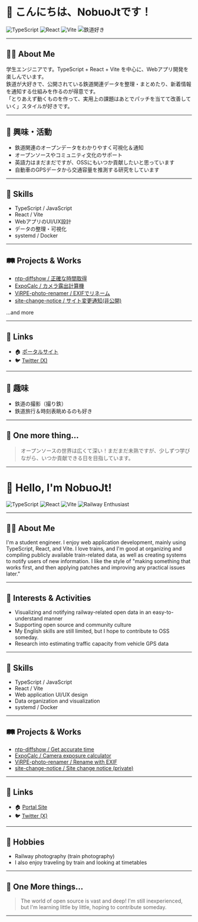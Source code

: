 # 👋 こんにちは、NobuoJtです！

![TypeScript](https://img.shields.io/badge/-TypeScript-3178c6?logo=typescript&logoColor=fff)
![React](https://img.shields.io/badge/-React-61dafb?logo=react&logoColor=222)
![Vite](https://img.shields.io/badge/-Vite-646cff?logo=vite&logoColor=fff)
![鉄道好き](https://img.shields.io/badge/-Railway%20Enthusiast-558b2f?style=flat-square)

---

## 🧑‍🎓 About Me

学生エンジニアです。TypeScript + React + Vite を中心に、Webアプリ開発を楽しんでいます。  
鉄道が大好きで、公開されている鉄道関連データを整理・まとめたり、新着情報を通知する仕組みを作るのが得意です。  
「とりあえず動くものを作って、実用上の課題はあとでパッチを当てて改善していく」スタイルが好きです。

---

## 🚉 興味・活動

- 鉄道関連のオープンデータをわかりやすく可視化＆通知
- オープンソースやコミュニティ文化のサポート
- 英語力はまだまだですが、OSSにもいつか貢献したいと思っています
- 自動車のGPSデータから交通容量を推測する研究をしています

---

## 🌱 Skills

- TypeScript / JavaScript
- React / Vite
- WebアプリのUI/UX設計
- データの整理・可視化
- systemd / Docker

---

## 🛤️ Projects & Works

- [ntp-diffshow / 正確な時間取得](https://github.com/NobuoJt/ntp-diffshow)
- [ExpoCalc / カメラ露出計算機](https://github.com/NobuoJt/ExpoCalc)
- [ViRPE-photo-renamer / EXIFでリネーム](https://github.com/NobuoJt/ViRPE-photo-renamer)
- [site-change-notice / サイト変更通知(非公開)](https://github.com/NobuoJt/site-change-notice)

...and more

---

## 🔗 Links

- 🏠 [ポータルサイト](https://nobuojt.pages.dev/)
- 🐦 [Twitter (X)](https://x.com/nobuo_jt)

---

## 📸 趣味

- 鉄道の撮影（撮り鉄）
- 鉄道旅行＆時刻表眺めるのも好き

---

## 💬 One more thing...

> オープンソースの世界は広くて深い！まだまだ未熟ですが、少しずつ学びながら、いつか貢献できる日を目指しています。

---

# 👋 Hello, I'm NobuoJt!

![TypeScript](https://img.shields.io/badge/-TypeScript-3178c6?logo=typescript&logoColor=fff)
![React](https://img.shields.io/badge/-React-61dafb?logo=react&logoColor=222)
![Vite](https://img.shields.io/badge/-Vite-646cff?logo=vite&logoColor=fff)
![Railway Enthusiast](https://img.shields.io/badge/-Railway%20Enthusiast-558b2f?style=flat-square)

---

## 🧑‍🎓 About Me

I'm a student engineer. I enjoy web application development, mainly using TypeScript, React, and Vite.
I love trains, and I'm good at organizing and compiling publicly available train-related data, as well as creating systems to notify users of new information.
I like the style of "making something that works first, and then applying patches and improving any practical issues later."

---

## 🚉 Interests & Activities

- Visualizing and notifying railway-related open data in an easy-to-understand manner
- Supporting open source and community culture
- My English skills are still limited, but I hope to contribute to OSS someday.
- Research into estimating traffic capacity from vehicle GPS data

---

## 🌱 Skills

- TypeScript / JavaScript
- React / Vite
- Web application UI/UX design
- Data organization and visualization
- systemd / Docker

---

## 🛤️ Projects & Works

- [ntp-diffshow / Get accurate time](https://github.com/NobuoJt/ntp-diffshow)
- [ExpoCalc / Camera exposure calculator](https://github.com/NobuoJt/ExpoCalc)
- [ViRPE-photo-renamer / Rename with EXIF](https://github.com/NobuoJt/ViRPE-photo-renamer)
- [site-change-notice / Site change notice (private)](https://github.com/NobuoJt/site-change-notice)

---

## 🔗 Links

- 🏠 [Portal Site](https://nobuojt.pages.dev/)
- 🐦 [Twitter (X)](https://x.com/nobuo_jt)

---

## 📸 Hobbies

- Railway photography (train photography)
- I also enjoy traveling by train and looking at timetables

---

## 💬 One More things...

> The world of open source is vast and deep! I'm still inexperienced, but I'm learning little by little, hoping to contribute someday.

---

<!--
**NobuoJt/NobuoJt** is a ✨ _special_ ✨ repository because its `README.md` (this file) appears on your GitHub profile.

Here are some ideas to get you started:

- 🔭 I’m currently working on ...
- 🌱 I’m currently learning ...
- 👯 I’m looking to collaborate on ...
- 🤔 I’m looking for help with ...
- 💬 Ask me about ...
- 📫 How to reach me: ...
- 😄 Pronouns: ...
- ⚡ Fun fact: ...
-->
